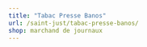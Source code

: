 ```yaml
---
title: "Tabac Presse Banos"
url: /saint-just/tabac-presse-banos/
shop: marchand de journaux
---
```

